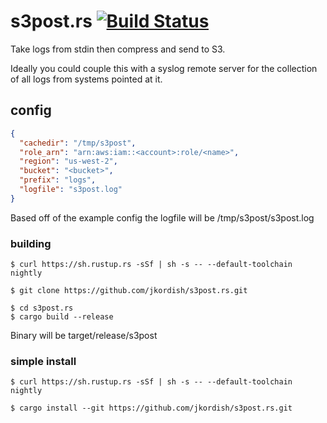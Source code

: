 # s3post.rs [![Build Status](https://travis-ci.org/jkordish/s3post.rs.svg?branch=master)](https://travis-ci.org/jkordish/s3post.rs)
Take logs from stdin then compress and send to S3.

Ideally you could couple this with a syslog remote server for the collection of all logs from systems pointed at it.

## config
```json
{
  "cachedir": "/tmp/s3post",
  "role_arn": "arn:aws:iam::<account>:role/<name>",
  "region": "us-west-2",
  "bucket": "<bucket>",
  "prefix": "logs",
  "logfile": "s3post.log"
}
```

Based off of the example config the logfile will be /tmp/s3post/s3post.log

### building

```shell
$ curl https://sh.rustup.rs -sSf | sh -s -- --default-toolchain nightly
```

```shell
$ git clone https://github.com/jkordish/s3post.rs.git
```

```shell
$ cd s3post.rs
$ cargo build --release
```

Binary will be target/release/s3post

### simple install
```shell
$ curl https://sh.rustup.rs -sSf | sh -s -- --default-toolchain nightly
```

```shell
$ cargo install --git https://github.com/jkordish/s3post.rs.git
```
